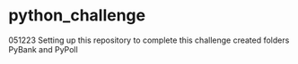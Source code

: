 # python_challenge
051223 Setting up this repository to complete this challenge
  created folders PyBank and PyPoll
  
